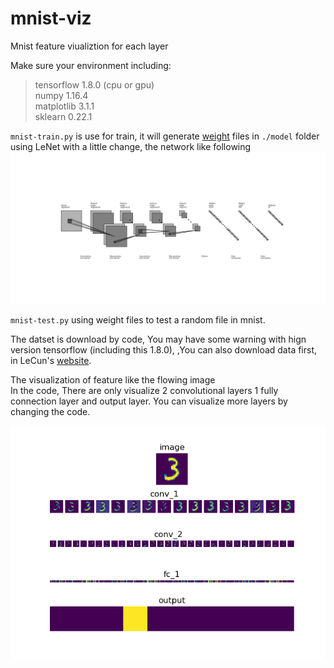 # mnist-viz
Mnist feature viualiztion for each layer

Make sure your environment including:
>tensorflow 1.8.0 (cpu or gpu) <br>
numpy 1.16.4 <br>
matplotlib 3.1.1 <br>
sklearn 0.22.1 <br>

`mnist-train.py` is use for train, it will generate
[weight](https://drive.google.com/open?id=1qznx2T0klYSXXk1G1hzoZhs1T_MhOow8) files in `./model` folder <br>
using LeNet with a little change, the network like following<br>
![image](https://github.com/aimxu/mnist-viz/blob/master/images/network.png)


`mnist-test.py` using weight files to test a random file in mnist.

The datset is download by code, You may have some warning with hign version tensorflow (including this 1.8.0), ,You can also download data first, in LeCun's [website](http://yann.lecun.com/exdb/mnist/index.html).

The visualization of feature like the flowing image<br>
In the code, There are only visualize 2 convolutional layers 1 fully connection layer and output layer.  You can visualize more layers by changing the code.

![image](https://github.com/aimxu/mnist-viz/blob/master/images/viz-feature.png)
